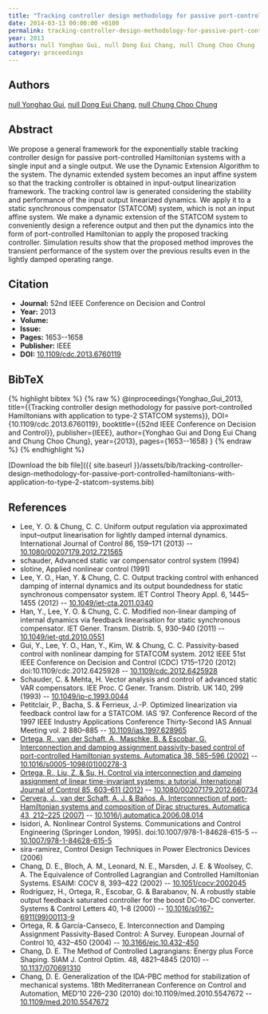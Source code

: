 ```yaml
---
title: "Tracking controller design methodology for passive port-controlled Hamiltonians with application to type-2 STATCOM systems"
date: 2014-03-13 00:00:00 +0100
permalink: tracking-controller-design-methodology-for-passive-port-controlled-hamiltonians-with-application-to-type-2-statcom-systems
year: 2013
authors: null Yonghao Gui, null Dong Eui Chang, null Chung Choo Chung
category: proceedings
---
```

 
## Authors
[null Yonghao Gui](authors/yonghao-gui), [null Dong Eui Chang](authors/dong-eui-chang), [null Chung Choo Chung](authors/chung-choo-chung)
 
## Abstract
We propose a general framework for the exponentially stable tracking controller design for passive port-controlled Hamiltonian systems with a single input and a single output. We use the Dynamic Extension Algorithm to the system. The dynamic extended system becomes an input affine system so that the tracking controller is obtained in input-output linearization framework. The tracking control law is generated considering the stability and performance of the input output linearized dynamics. We apply it to a static synchronous compensator (STATCOM) system, which is not an input affine system. We make a dynamic extension of the STATCOM system to conveniently design a reference output and then put the dynamics into the form of port-controlled Hamiltonian to apply the proposed tracking controller. Simulation results show that the proposed method improves the transient performance of the system over the previous results even in the lightly damped operating range.
 
## Citation
- **Journal:** 52nd IEEE Conference on Decision and Control
- **Year:** 2013
- **Volume:** 
- **Issue:** 
- **Pages:** 1653--1658
- **Publisher:** IEEE
- **DOI:** [10.1109/cdc.2013.6760119](https://doi.org/10.1109/cdc.2013.6760119)
 
## BibTeX
{% highlight bibtex %}
{% raw %}
@inproceedings{Yonghao_Gui_2013,
  title={{Tracking controller design methodology for passive port-controlled Hamiltonians with application to type-2 STATCOM systems}},
  DOI={10.1109/cdc.2013.6760119},
  booktitle={{52nd IEEE Conference on Decision and Control}},
  publisher={IEEE},
  author={Yonghao Gui and Dong Eui Chang and Chung Choo Chung},
  year={2013},
  pages={1653--1658}
}
{% endraw %}
{% endhighlight %}
 
[Download the bib file]({{ site.baseurl }}/assets/bib/tracking-controller-design-methodology-for-passive-port-controlled-hamiltonians-with-application-to-type-2-statcom-systems.bib)
 
## References
- Lee, Y. O. & Chung, C. C. Uniform output regulation via approximated input–output linearisation for lightly damped internal dynamics. International Journal of Control 86, 159–171 (2013) -- [10.1080/00207179.2012.721565](https://doi.org/10.1080/00207179.2012.721565)
- schauder, Advanced static var compensator control system (1994)
- slotine, Applied nonlinear control (1991)
- Lee, Y. O., Han, Y. & Chung, C. C. Output tracking control with enhanced damping of internal dynamics and its output boundedness for static synchronous compensator system. IET Control Theory Appl. 6, 1445–1455 (2012) -- [10.1049/iet-cta.2011.0340](https://doi.org/10.1049/iet-cta.2011.0340)
- Han, Y., Lee, Y. O. & Chung, C. C. Modified non-linear damping of internal dynamics via feedback linearisation for static synchronous compensator. IET Gener. Transm. Distrib. 5, 930–940 (2011) -- [10.1049/iet-gtd.2010.0551](https://doi.org/10.1049/iet-gtd.2010.0551)
- Gui, Y., Lee, Y. O., Han, Y., Kim, W. & Chung, C. C. Passivity-based control with nonlinear damping for STATCOM system. 2012 IEEE 51st IEEE Conference on Decision and Control (CDC) 1715–1720 (2012) doi:10.1109/cdc.2012.6425928 -- [10.1109/cdc.2012.6425928](https://doi.org/10.1109/cdc.2012.6425928)
- Schauder, C. & Mehta, H. Vector analysis and control of advanced static VAR compensators. IEE Proc. C Gener. Transm. Distrib. UK 140, 299 (1993) -- [10.1049/ip-c.1993.0044](https://doi.org/10.1049/ip-c.1993.0044)
- Petitclair, P., Bacha, S. & Ferrieux, J.-P. Optimized linearization via feedback control law for a STATCOM. IAS ’97. Conference Record of the 1997 IEEE Industry Applications Conference Thirty-Second IAS Annual Meeting vol. 2 880–885 -- [10.1109/ias.1997.628965](https://doi.org/10.1109/ias.1997.628965)
- [Ortega, R., van der Schaft, A., Maschke, B. & Escobar, G. Interconnection and damping assignment passivity-based control of port-controlled Hamiltonian systems. Automatica 38, 585–596 (2002)](interconnection-and-damping-assignment-passivity-based-control-of-port-controlled-hamiltonian-systems) -- [10.1016/s0005-1098(01)00278-3](https://doi.org/10.1016/s0005-1098(01)00278-3)
- [Ortega, R., Liu, Z. & Su, H. Control via interconnection and damping assignment of linear time-invariant systems: a tutorial. International Journal of Control 85, 603–611 (2012)](control-via-interconnection-and-damping-assignment-of-linear-time-invariant-systems-a-tutorial) -- [10.1080/00207179.2012.660734](https://doi.org/10.1080/00207179.2012.660734)
- [Cervera, J., van der Schaft, A. J. & Baños, A. Interconnection of port-Hamiltonian systems and composition of Dirac structures. Automatica 43, 212–225 (2007)](interconnection-of-port-hamiltonian-systems-and-composition-of-dirac-structures) -- [10.1016/j.automatica.2006.08.014](https://doi.org/10.1016/j.automatica.2006.08.014)
- Isidori, A. Nonlinear Control Systems. Communications and Control Engineering (Springer London, 1995). doi:10.1007/978-1-84628-615-5 -- [10.1007/978-1-84628-615-5](https://doi.org/10.1007/978-1-84628-615-5)
- sira-ramirez, Control Design Techniques in Power Electronics Devices (2006)
- Chang, D. E., Bloch, A. M., Leonard, N. E., Marsden, J. E. & Woolsey, C. A. The Equivalence of Controlled Lagrangian and Controlled Hamiltonian Systems. ESAIM: COCV 8, 393–422 (2002) -- [10.1051/cocv:2002045](https://doi.org/10.1051/cocv:2002045)
- Rodriguez, H., Ortega, R., Escobar, G. & Barabanov, N. A robustly stable output feedback saturated controller for the boost DC-to-DC converter. Systems &amp; Control Letters 40, 1–8 (2000) -- [10.1016/s0167-6911(99)00113-9](https://doi.org/10.1016/s0167-6911(99)00113-9)
- Ortega, R. & García-Canseco, E. Interconnection and Damping Assignment Passivity-Based Control: A Survey. European Journal of Control 10, 432–450 (2004) -- [10.3166/ejc.10.432-450](https://doi.org/10.3166/ejc.10.432-450)
- Chang, D. E. The Method of Controlled Lagrangians: Energy plus Force Shaping. SIAM J. Control Optim. 48, 4821–4845 (2010) -- [10.1137/070691310](https://doi.org/10.1137/070691310)
- Chang, D. E. Generalization of the IDA-PBC method for stabilization of mechanical systems. 18th Mediterranean Conference on Control and Automation, MED’10 226–230 (2010) doi:10.1109/med.2010.5547672 -- [10.1109/med.2010.5547672](https://doi.org/10.1109/med.2010.5547672)

